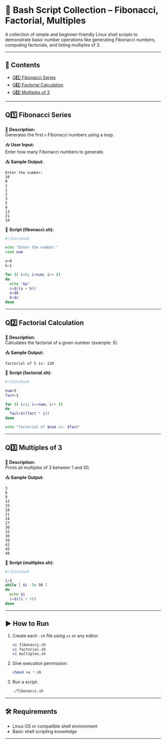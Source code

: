 
# 🔢 Bash Script Collection – Fibonacci, Factorial, Multiples

A collection of simple and beginner-friendly Linux shell scripts to demonstrate basic number operations like generating Fibonacci numbers, computing factorials, and listing multiples of 3.

---

## 📂 Contents

- [Q1️⃣ Fibonacci Series](#q1️⃣-fibonacci-series)
- [Q2️⃣ Factorial Calculation](#q2️⃣-factorial-calculation)
- [Q3️⃣ Multiples of 3](#q3️⃣-multiples-of-3)

---

## Q1️⃣ Fibonacci Series

📌 **Description:**  
Generates the first `n` Fibonacci numbers using a loop.

📥 **User Input:**  
Enter how many Fibonacci numbers to generate.

📤 **Sample Output:**
```
Enter the number:
10
0
1
1
2
3
5
8
13
21
34
```

🔧 **Script (fibonacci.sh):**
```bash
#!/bin/bash

echo "Enter the number:"
read num

a=0
b=1

for (( i=0; i<num; i++ ))
do
  echo "$a"
  c=$((a + b))
  a=$b
  b=$c
done
```

---

## Q2️⃣ Factorial Calculation

📌 **Description:**  
Calculates the factorial of a given number (example: 5).

📤 **Sample Output:**
```
factorial of 5 is: 120
```

🔧 **Script (factorial.sh):**
```bash
#!/bin/bash

num=5
fact=1

for (( i=1; i<=num; i++ ))
do
  fact=$((fact * i))
done

echo "factorial of $num is: $fact"
```

---

## Q3️⃣ Multiples of 3

📌 **Description:**  
Prints all multiples of 3 between 1 and 50.

📤 **Sample Output:**
```
3
6
9
12
15
18
21
24
27
30
33
36
39
42
45
48
```

🔧 **Script (multiples.sh):**
```bash
#!/bin/bash

i=3
while [ $i -le 50 ]
do
  echo $i
  i=$((i + 3))
done
```

---

## ▶️ How to Run

1. Create each `.sh` file using `vi` or any editor:
   ```bash
   vi fibonacci.sh
   vi factorial.sh
   vi multiples.sh
   ```
2. Give execution permission:
   ```bash
   chmod +x *.sh
   ```
3. Run a script:
   ```bash
   ./fibonacci.sh
   ```

---

## 🛠 Requirements

- Linux OS or compatible shell environment
- Basic shell scripting knowledge

---

